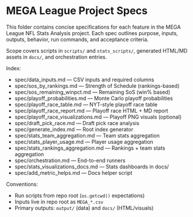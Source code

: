 # MEGA League Project Specs

This folder contains concise specifications for each feature in the MEGA League NFL Stats Analysis project. Each spec outlines purpose, inputs, outputs, behavior, run commands, and acceptance criteria.

Scope covers scripts in `scripts/` and `stats_scripts/`, generated HTML/MD assets in `docs/`, and orchestration entries.

Index:
- spec/data_inputs.md — CSV inputs and required columns
- spec/sos_by_rankings.md — Strength of Schedule (rankings-based)
- spec/sos_remaining_winpct.md — Remaining SoS (win% based)
- spec/playoff_probabilities.md — Monte Carlo playoff probabilities
- spec/playoff_race_table.md — NYT-style playoff race table
- spec/playoff_race_report.md — Playoff race HTML + MD report
- spec/playoff_race_visualizations.md — Playoff PNG visuals (optional)
- spec/draft_pick_race.md — Draft pick race analysis
- spec/generate_index.md — Root index generator
- spec/stats_team_aggregation.md — Team stats aggregation
- spec/stats_player_usage.md — Player usage aggregation
- spec/stats_rankings_aggregation.md — Rankings + team stats aggregation
- spec/orchestration.md — End-to-end runners
 - spec/stats_visualizations_docs.md — Stats dashboards in docs/
 - spec/add_metric_helps.md — Docs helper script

Conventions:
- Run scripts from repo root (`os.getcwd()` expectations)
- Inputs live in repo root as `MEGA_*.csv`
- Primary outputs: `output/` (data) and `docs/` (HTML/visuals)
